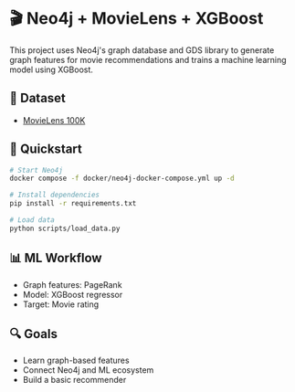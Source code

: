 # 🎬 Neo4j + MovieLens + XGBoost

This project uses Neo4j's graph database and GDS library to generate graph features for movie recommendations and trains a machine learning model using XGBoost.

## 💾 Dataset

- [MovieLens 100K](https://grouplens.org/datasets/movielens/100k/)

## 🚀 Quickstart

```bash
# Start Neo4j
docker compose -f docker/neo4j-docker-compose.yml up -d

# Install dependencies
pip install -r requirements.txt

# Load data
python scripts/load_data.py
```

## 📊 ML Workflow

- Graph features: PageRank
- Model: XGBoost regressor
- Target: Movie rating

## 🔍 Goals

- Learn graph-based features
- Connect Neo4j and ML ecosystem
- Build a basic recommender
